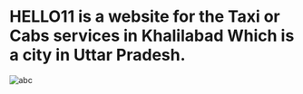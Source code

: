 <h1><b>HELLO11 is a website for the Taxi or Cabs services in Khalilabad Which is a city in Uttar Pradesh.</b></h1>
<img src="https://github.com/AmanTiwari83/Hello11/assets/155237355/f2898176-12dd-416b-8714-abe3424bc610" alt="abc"/>

